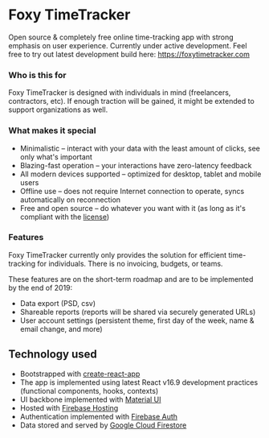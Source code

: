 # Foxy TimeTracker

Open source & completely free online time-tracking app with strong emphasis on user experience. Currently under active development. Feel free to try out latest development build here: https://foxytimetracker.com

### Who is this for

Foxy TimeTracker is designed with individuals in mind (freelancers, contractors, etc). If enough traction will be gained, it might be extended to support organizations as well.

### What makes it special

* Minimalistic – interact with your data with the least amount of clicks, see only what's important
* Blazing-fast operation – your interactions have zero-latency feedback
* All modern devices supported – optimized for desktop, tablet and mobile users
* Offline use – does not require Internet connection to operate, syncs automatically on reconnection
* Free and open source – do whatever you want with it (as long as it's compliant with the [license](https://github.com/alexgonch/foxy-timetracker/blob/master/LICENSE))

### Features

Foxy TimeTracker currently only provides the solution for efficient time-tracking for individuals. There is no invoicing, budgets, or teams.

These features are on the short-term roadmap and are to be implemented by the end of 2019:

* Data export (PSD, csv)
* Shareable reports (reports will be shared via securely generated URLs)
* User account settings (persistent theme, first day of the week, name & email change, and more)

## Technology used

* Bootstrapped with [create-react-app](https://github.com/facebook/create-react-app)
* The app is implemented using latest React v16.9 development practices (functional components, hooks, contexts)
* UI backbone implemented with [Material UI](https://material-ui.com/)
* Hosted with [Firebase Hosting](https://firebase.google.com/docs/hosting)
* Authentication implemented with [Firebase Auth](https://firebase.google.com/docs/auth)
* Data stored and served by [Google Cloud Firestore](https://cloud.google.com/firestore/)
